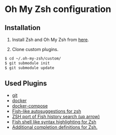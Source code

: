 # Oh My Zsh configuration 

## Installation
1. Install Zsh and Oh My Zsh from [here](https://github.com/robbyrussell/oh-my-zsh).

2. Clone custom plugins.
```bash
$ cd ~/.oh-my-zsh/custom/
$ git submodule init 
$ git submodule update
```

## Used Plugins
* [git](https://github.com/ohmyzsh/ohmyzsh/tree/master/plugins/git)
* [docker](https://github.com/ohmyzsh/ohmyzsh/tree/master/plugins/docker)
* [docker-compose](https://github.com/ohmyzsh/ohmyzsh/tree/master/plugins/docker-compose)
* [Fish-like autosuggestions for zsh](https://github.com/zsh-users/zsh-autosuggestions)
* [ZSH port of Fish history search (up arrow)](https://github.com/zsh-users/zsh-history-substring-search)
* [Fish shell like syntax highlighting for Zsh](https://github.com/zsh-users/zsh-syntax-highlighting)
* [Additional completion definitions for Zsh.](https://github.com/zsh-users/zsh-completions)
